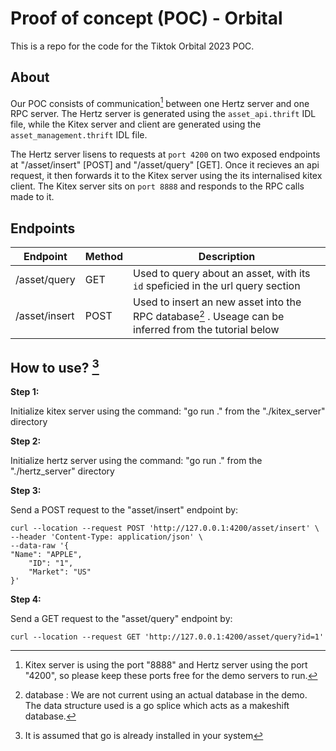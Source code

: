 # Proof of concept (POC) - Orbital

This is a repo for the code for the Tiktok Orbital 2023 POC.


## About
Our POC consists of communication[^3] between one Hertz server and one RPC server. The Hertz server is generated using the `asset_api.thrift` IDL file, while the Kitex server and client are generated using the `asset_management.thrift` IDL file.

The Hertz server lisens to requests at `port 4200` on two exposed endpoints at "/asset/insert" [POST] and "/asset/query" [GET]. Once it recieves an api request, it then forwards it to the Kitex server using the its internalised kitex client. The Kitex server sits on `port 8888` and responds to the RPC calls made to it.


## Endpoints
| Endpoint | Method | Description |
| --- | --- | --- |
| /asset/query | GET | Used to query about an asset, with its `id` speficied in the url query section |
| /asset/insert | POST | Used to insert an new asset into the RPC database[^1] . Useage can be inferred from the tutorial below |


## How to use? [^2]
**Step 1:**

Initialize kitex server using the command:
"go run ."
from the "./kitex_server" directory


**Step 2:**

Initialize hertz server using the command:
"go run ."
from the "./hertz_server" directory

**Step 3:**

Send a POST request to the "asset/insert" endpoint by:

```
curl --location --request POST 'http://127.0.0.1:4200/asset/insert' \
--header 'Content-Type: application/json' \
--data-raw '{
"Name": "APPLE",
	"ID": "1",
	"Market": "US"
}'
```


**Step 4:**

Send a GET request to the "asset/query" endpoint by:
```
curl --location --request GET 'http://127.0.0.1:4200/asset/query?id=1'
```


[^1]: database : We are not current using an actual database in the demo. The data structure used is a go splice which acts as a makeshift database.
[^2]: It is assumed that go is already installed in your system
[^3]: Kitex server is using the port "8888" and Hertz server using the port "4200", so please keep these ports free for the demo servers to run. 
